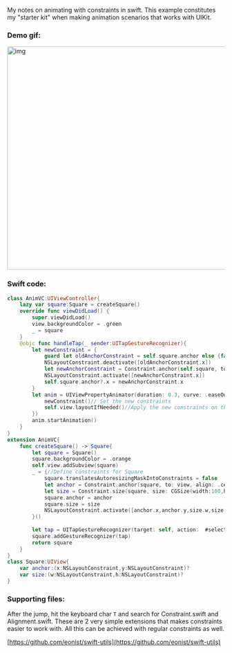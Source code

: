 My notes on animating with constraints in swift<!--more-->. This example constitutes my "starter kit" when making animation scenarios that works with UIKit. 


### Demo gif:
<img width="516" alt="img" src="https://rawgit.com/stylekit/img/master/constraint_animation.mov.gif">

### Swift code:


```swift
class AnimVC:UIViewController{
    lazy var square:Square = createSquare()
    override func viewDidLoad() {
        super.viewDidLoad()
        view.backgroundColor = .green
        _ = square
    }
    @objc func handleTap(_ sender:UITapGestureRecognizer){
        let newConstraint = {
            guard let oldAnchorConstraint = self.square.anchor else {fatalError("err posConstraint not available")}
            NSLayoutConstraint.deactivate([oldAnchorConstraint.x])
            let newAnchorConstraint = Constraint.anchor(self.square, to: self.view, align: .topLeft, alignTo: .topLeft, offset: CGPoint(x:0,y:0))
            NSLayoutConstraint.activate([newAnchorConstraint.x])
            self.square.anchor?.x = newAnchorConstraint.x
        }
        let anim = UIViewPropertyAnimator(duration: 0.3, curve: .easeOut, animations: {
            newConstraint()// Set the new constraints
            self.view.layoutIfNeeded()//Apply the new constraints on the view
        })
        anim.startAnimation()
    }
}
extension AnimVC{
    func createSquare() -> Square{
        let square = Square()
        square.backgroundColor = .orange
        self.view.addSubview(square)
        _ = {//Define constraints for Square
            square.translatesAutoresizingMaskIntoConstraints = false
            let anchor = Constraint.anchor(square, to: view, align: .centerCenter, alignTo: .centerCenter)
            let size = Constraint.size(square, size: CGSize(width:100,height:100))
            square.anchor = anchor
            square.size = size
            NSLayoutConstraint.activate([anchor.x,anchor.y,size.w,size.h])
        }()
        
        let tap = UITapGestureRecognizer(target: self, action:  #selector(handleTap))
        square.addGestureRecognizer(tap)
        return square
    }
}
class Square:UIView{
    var anchor:(x:NSLayoutConstraint,y:NSLayoutConstraint)?
    var size:(w:NSLayoutConstraint,h:NSLayoutConstraint)?
}

```


### Supporting files:

After the jump, hit the keyboard char `T` and search for Constraint.swift and Alignment.swift. These are 2 very simple extensions that makes constraints easier to work with. 
All this can be achieved with regular constraints as well. 

[https://github.com/eonist/swift-utils](https://github.com/eonist/swift-utils) 